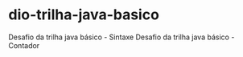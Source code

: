 # dio-trilha-java-basico
Desafio da trilha java básico - Sintaxe
Desafio da trilha java básico - Contador

